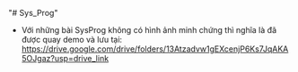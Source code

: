 "# Sys_Prog" 
- Với những bài SysProg không có hình ảnh minh chứng thì nghĩa là đã được quay demo và lưu tại: https://drive.google.com/drive/folders/13Atzadvw1gEXcenjP6Ks7JqAKA5OJgaz?usp=drive_link
